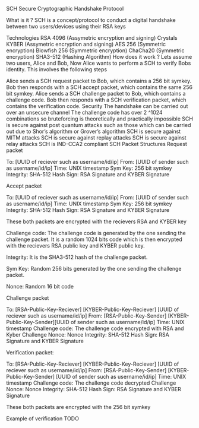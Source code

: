 SCH
Secure Cryptographic Handshake Protocol

What is it ?
SCH is a concept/protocol to conduct a digital handshake between two users/devices using their RSA keys

Technologies
RSA 4096 (Assymetric encryption and signing)
Crystals KYBER (Assymetric encryption and signing)
AES 256 (Symmetric encryption)
Blowfish 256 (Symmetric encryption)
ChaCha20 (Symmetric encryption)
SHA3-512 (Hashing Algorithm)
How does it work ?
Lets assume two users, Alice and Bob, Now Alice wants to perform a SCH to verify Bobs identity.
This involves the following steps

Alice sends a SCH request packet to Bob, which contains a 256 bit symkey.
Bob then responds with a SCH accept packet, which contains the same 256 bit symkey.
Alice sends a SCH challenge packet to Bob, which contains a challenge code.
Bob then responds with a SCH verification packet, which contains the verification code.
Security
The handshake can be carried out over an unsecure channel
The challenge code has over 2 ^1024 combinations so bruteforcing is theoretically and practically impossible
SCH is secure against post quantum attacks such as those which can be carried out due to Shor’s algorithm or Grover’s algorithm
SCH is secure against MITM attacks
SCH is secure against replay attacks
SCH is secure against relay attacks
SCH is IND-CCA2 compliant
SCH Packet Structures
Request packet

To: [UUID of reciever such as username/id/ip]
From: [UUID of sender such as username/id/ip]
Time: UNIX timestamp
Sym Key: 256 bit symkey
Integrity: SHA-512 Hash
Sign: RSA Signature and KYBER Signature

Accept packet

To: [UUID of reciever such as username/id/ip]
From: [UUID of sender such as username/id/ip]
Time: UNIX timestamp
Sym Key: 256 bit symkey
Integrity: SHA-512 Hash
Sign: RSA Signature and KYBER Signature

These both packets are encrypted with the recievers RSA and KYBER key

Challenge code: The challenge code is generated by the one sending the challenge packet. It is a random 1024 bits code which is then encrypted with the recievers RSA public key and KYBER public key.

Integrity: It is the SHA3-512 hash of the challenge packet.

Sym Key: Random 256 bits generated by the one sending the challenge packet.

Nonce: Random 16 bit code

Challenge packet

To: [RSA-Public-Key-Reciever] [KYBER-Public-Key-Reciever] [UUID of reciever such as username/id/ip]
From: [RSA-Public-Key-Sender] [KYBER-Public-Key-Sender][UUID of sender such as username/id/ip]
Time: UNIX timestamp
Challenge code: The challenge code encrypted with RSA and Kyber
Challenge Nonce: Nonce
Integrity: SHA-512 Hash
Sign: RSA Signature and KYBER Signature

Verification packet:

To: [RSA-Public-Key-Reciever] [KYBER-Public-Key-Reciever] [UUID of reciever such as username/id/ip]
From: [RSA-Public-Key-Sender] [KYBER-Public-Key-Sender] [UUID of sender such as username/id/ip]
Time: UNIX timestamp
Challenge code: The challenge code decrypted
Challenge Nonce: Nonce
Integrity: SHA-512 Hash
Sign: RSA Signature and KYBER Signature

These both packets are encrypted with the 256 bit symkey

Example of verification
TODO

